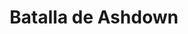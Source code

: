 ﻿---
title: "Batalla de Ashdown"
permalink: periodes_257.html
layout: periode
dataInici: 871-01-08
sidebar: periodes
pares:
  - id: 174
    title: "Islas Británicas"
    dataInici: "(793)"
    dataFi: "(1066)"

fills:
jocsPrincipals:
  - title: "The Great Heathen Army"
    bggId: 243940
    escenari: "Ashdown"
    dataInici: 
    dataFi: 

jocsEscenaris:
jocsEpoca:
  - title: "Ancient Battles Deluxe Expansion Kit 4: Art of War"
    bggId: 42472
    escenari: "Ashdown"
    dataInici: 
    dataFi: 

jocsEpocaEscenaris:
---
